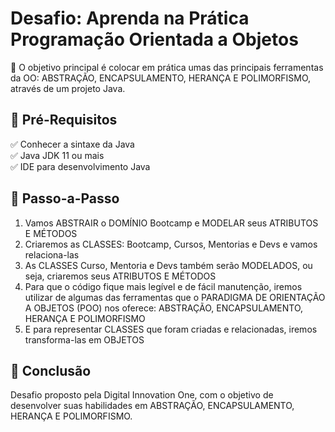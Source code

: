 # Desafio: Aprenda na Prática Programação Orientada a Objetos

💎 O objetivo principal é colocar em prática umas das principais ferramentas da OO: ABSTRAÇÃO, ENCAPSULAMENTO, HERANÇA E POLIMORFISMO, através de um projeto Java.

## 🛑 Pré-Requisitos
✅ Conhecer a sintaxe da Java <br />
✅ Java JDK 11 ou mais <br />
✅ IDE para desenvolvimento Java <br />

## 👣 Passo-a-Passo
1. Vamos ABSTRAIR o DOMÍNIO Bootcamp e MODELAR seus ATRIBUTOS E MÉTODOS
2. Criaremos as CLASSES: Bootcamp, Cursos, Mentorias e Devs e vamos relaciona-las
3. As CLASSES Curso, Mentoria e Devs também serão MODELADOS, ou seja, criaremos seus ATRIBUTOS E MÉTODOS
4. Para que o código fique mais legível e de fácil manutenção, iremos utilizar de algumas das ferramentas que o PARADIGMA DE ORIENTAÇÃO A OBJETOS (POO) nos oferece: 
ABSTRAÇÃO, ENCAPSULAMENTO, HERANÇA E POLIMORFISMO
5. E para representar CLASSES que foram criadas e relacionadas, iremos transforma-las em OBJETOS

## 👏 Conclusão
Desafio proposto pela Digital Innovation One, com o objetivo de desenvolver suas habilidades em ABSTRAÇÃO, ENCAPSULAMENTO, HERANÇA E POLIMORFISMO.
